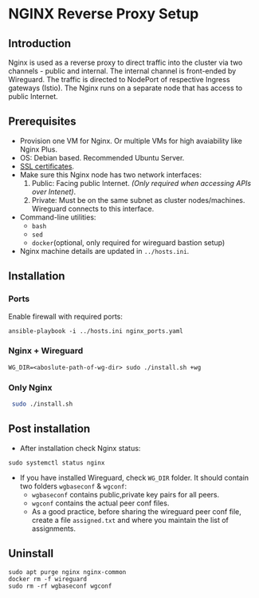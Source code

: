 # NGINX Reverse Proxy Setup

## Introduction
Nginx is used as a reverse proxy to direct traffic into the cluster via two channels - public and internal. The internal channel is front-ended by Wireguard. The traffic is directed to NodePort of respective Ingress gateways (Istio). The Nginx runs on a separate node that has access to public Internet.

## Prerequisites
* Provision one VM for Nginx. Or multiple VMs for high avaiability like Nginx Plus.
* OS: Debian based. Recommended Ubuntu Server.
* [SSL certificates](../../../docs/wildcard-ssl-certs-letsencrypt.md).
* Make sure this Nginx node has two network interfaces:
    1.  Public: Facing public Internet. _(Only required when accessing APIs over Intenet)_.
    1.  Private: Must be on the same subnet as cluster nodes/machines.  Wireguard connects to this interface. 
* Command-line utilities:
  * `bash`
  * `sed`
  * `docker`(optional, only required for wireguard bastion setup) 
* Nginx machine details are updated in `../hosts.ini`.

## Installation
### Ports
Enable firewall with required ports:
```
ansible-playbook -i ../hosts.ini nginx_ports.yaml
```
### Nginx + Wireguard
```
WG_DIR=<aboslute-path-of-wg-dir> sudo ./install.sh +wg
```
### Only Nginx
```sh
 sudo ./install.sh
```
## Post installation
* After installation check Nginx status:
```
sudo systemctl status nginx
```
* If you have installed Wireguard, check `WG_DIR` folder. It should contain two folders `wgbaseconf` & `wgconf`:
  * `wgbaseconf` contains public,private key pairs for all peers.
  * `wgconf` contains the actual peer conf files.
  * As a good practice, before sharing the wireguard peer conf file, create a file `assigned.txt` and where you maintain the list of assignments.

## Uninstall
```
sudo apt purge nginx nginx-common
docker rm -f wireguard
sudo rm -rf wgbaseconf wgconf
```
